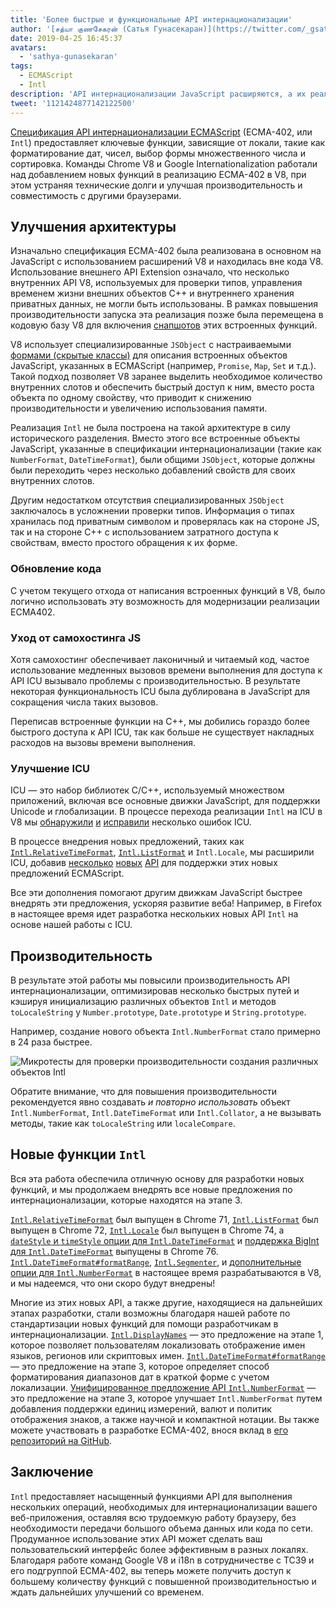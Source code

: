 ```yaml
---
title: 'Более быстрые и функциональные API интернационализации'
author: '[சத்யா குணசேகரன் (Сатья Гунасекаран)](https://twitter.com/_gsathya)'
date: 2019-04-25 16:45:37
avatars:
  - 'sathya-gunasekaran'
tags:
  - ECMAScript
  - Intl
description: 'API интернационализации JavaScript расширяются, а их реализация в V8 становится быстрее!'
tweet: '1121424877142122500'
---
```

[Спецификация API интернационализации ECMAScript](https://tc39.es/ecma402/) (ECMA-402, или `Intl`) предоставляет ключевые функции, зависящие от локали, такие как форматирование дат, чисел, выбор формы множественного числа и сортировка. Команды Chrome V8 и Google Internationalization работали над добавлением новых функций в реализацию ECMA-402 в V8, при этом устраняя технические долги и улучшая производительность и совместимость с другими браузерами.

<!--truncate-->
## Улучшения архитектуры

Изначально спецификация ECMA-402 была реализована в основном на JavaScript с использованием расширений V8 и находилась вне кода V8. Использование внешнего API Extension означало, что несколько внутренних API V8, используемых для проверки типов, управления временем жизни внешних объектов C++ и внутреннего хранения приватных данных, не могли быть использованы. В рамках повышения производительности запуска эта реализация позже была перемещена в кодовую базу V8 для включения [снапшотов](/blog/custom-startup-snapshots) этих встроенных функций.

V8 использует специализированные `JSObject` с настраиваемыми [формами (скрытые классы)](https://mathiasbynens.be/notes/shapes-ics) для описания встроенных объектов JavaScript, указанных в ECMAScript (например, `Promise`, `Map`, `Set` и т.д.). Такой подход позволяет V8 заранее выделить необходимое количество внутренних слотов и обеспечить быстрый доступ к ним, вместо роста объекта по одному свойству, что приводит к снижению производительности и увеличению использования памяти.

Реализация `Intl` не была построена на такой архитектуре в силу исторического разделения. Вместо этого все встроенные объекты JavaScript, указанные в спецификации интернационализации (такие как `NumberFormat`, `DateTimeFormat`), были общими `JSObject`, которые должны были переходить через несколько добавлений свойств для своих внутренних слотов.

Другим недостатком отсутствия специализированных `JSObject` заключалось в усложнении проверки типов. Информация о типах хранилась под приватным символом и проверялась как на стороне JS, так и на стороне C++ с использованием затратного доступа к свойствам, вместо простого обращения к их форме.

### Обновление кода

С учетом текущего отхода от написания встроенных функций в V8, было логично использовать эту возможность для модернизации реализации ECMA402.

### Уход от самохостинга JS

Хотя самохостинг обеспечивает лаконичный и читаемый код, частое использование медленных вызовов времени выполнения для доступа к API ICU вызывало проблемы с производительностью. В результате некоторая функциональность ICU была дублирована в JavaScript для сокращения числа таких вызовов.

Переписав встроенные функции на C++, мы добились гораздо более быстрого доступа к API ICU, так как больше не существует накладных расходов на вызовы времени выполнения.

### Улучшение ICU

ICU — это набор библиотек C/C++, используемый множеством приложений, включая все основные движки JavaScript, для поддержки Unicode и глобализации. В процессе перехода реализации `Intl` на ICU в V8 мы [обнаружили](https://unicode-org.atlassian.net/browse/ICU-20140) [и](https://unicode-org.atlassian.net/browse/ICU-9562) [исправили](https://unicode-org.atlassian.net/browse/ICU-20098) несколько ошибок ICU.

В процессе внедрения новых предложений, таких как [`Intl.RelativeTimeFormat`](/features/intl-relativetimeformat), [`Intl.ListFormat`](/features/intl-listformat) и `Intl.Locale`, мы расширили ICU, добавив [несколько](https://unicode-org.atlassian.net/browse/ICU-13256) [новых](https://unicode-org.atlassian.net/browse/ICU-20121) [API](https://unicode-org.atlassian.net/browse/ICU-20342) для поддержки этих новых предложений ECMAScript.

Все эти дополнения помогают другим движкам JavaScript быстрее внедрять эти предложения, ускоряя развитие веба! Например, в Firefox в настоящее время идет разработка нескольких новых API `Intl` на основе нашей работы с ICU.

## Производительность

В результате этой работы мы повысили производительность API интернационализации, оптимизировав несколько быстрых путей и кэшируя инициализацию различных объектов `Intl` и методов `toLocaleString` у `Number.prototype`, `Date.prototype` и `String.prototype`.

Например, создание нового объекта `Intl.NumberFormat` стало примерно в 24 раза быстрее.

![[Микротесты](https://cs.chromium.org/chromium/src/v8/test/js-perf-test/Intl/constructor.js) для проверки производительности создания различных объектов `Intl`](/_img/intl/performance.svg)

Обратите внимание, что для повышения производительности рекомендуется явно создавать *и повторно использовать* объект `Intl.NumberFormat`, `Intl.DateTimeFormat` или `Intl.Collator`, а не вызывать методы, такие как `toLocaleString` или `localeCompare`.

## Новые функции `Intl`

Вся эта работа обеспечила отличную основу для разработки новых функций, и мы продолжаем внедрять все новые предложения по интернационализации, которые находятся на этапе 3.

[`Intl.RelativeTimeFormat`](/features/intl-relativetimeformat) был выпущен в Chrome 71, [`Intl.ListFormat`](/features/intl-listformat) был выпущен в Chrome 72, [`Intl.Locale`](https://developer.mozilla.org/en-US/docs/Web/JavaScript/Reference/Global_Objects/Locale) был выпущен в Chrome 74, а [`dateStyle` и `timeStyle` опции для `Intl.DateTimeFormat`](https://github.com/tc39/proposal-intl-datetime-style) и [поддержка BigInt для `Intl.DateTimeFormat`](https://github.com/tc39/ecma402/pull/236) выпущены в Chrome 76. [`Intl.DateTimeFormat#formatRange`](https://github.com/tc39/proposal-intl-DateTimeFormat-formatRange), [`Intl.Segmenter`](https://github.com/tc39/proposal-intl-segmenter/), и [дополнительные опции для `Intl.NumberFormat`](https://github.com/tc39/proposal-unified-intl-numberformat/) в настоящее время разрабатываются в V8, и мы надеемся, что они скоро будут внедрены!

Многие из этих новых API, а также другие, находящиеся на дальнейших этапах разработки, стали возможны благодаря нашей работе по стандартизации новых функций для помощи разработчикам в интернационализации. [`Intl.DisplayNames`](https://github.com/tc39/proposal-intl-displaynames) — это предложение на этапе 1, которое позволяет пользователям локализовать отображение имен языков, регионов или скриптовых имен. [`Intl.DateTimeFormat#formatRange`](https://github.com/fabalbon/proposal-intl-DateTimeFormat-formatRange) — это предложение на этапе 3, которое определяет способ форматирования диапазонов дат в краткой форме с учетом локализации. [Унифицированное предложение API `Intl.NumberFormat`](https://github.com/tc39/proposal-unified-intl-numberformat) — это предложение на этапе 3, которое улучшает `Intl.NumberFormat` путем добавления поддержки единиц измерений, валют и политик отображения знаков, а также научной и компактной нотации. Вы также можете участвовать в разработке ECMA-402, внося вклад в [его репозиторий на GitHub](https://github.com/tc39/ecma402).

## Заключение

`Intl` предоставляет насыщенный функциями API для выполнения нескольких операций, необходимых для интернационализации вашего веб-приложения, оставляя всю трудоемкую работу браузеру, без необходимости передачи большого объема данных или кода по сети. Продуманное использование этих API может сделать ваш пользовательский интерфейс более эффективным в разных локалях. Благодаря работе команд Google V8 и i18n в сотрудничестве с TC39 и его подгруппой ECMA-402, вы теперь можете получить доступ к большему количеству функций с повышенной производительностью и ждать дальнейших улучшений со временем.
